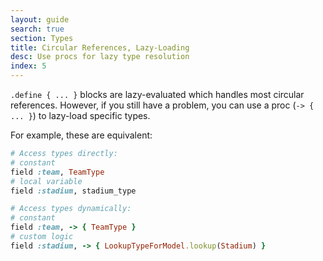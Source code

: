 ```yaml
---
layout: guide
search: true
section: Types
title: Circular References, Lazy-Loading
desc: Use procs for lazy type resolution
index: 5
---
```


`.define { ... }` blocks are lazy-evaluated which handles most circular references. However, if you still have a problem, you can use a proc (`-> { ... }`) to lazy-load specific types.

For example, these are equivalent:

```ruby
# Access types directly:
# constant
field :team, TeamType
# local variable
field :stadium, stadium_type

# Access types dynamically:
# constant
field :team, -> { TeamType }
# custom logic
field :stadium, -> { LookupTypeForModel.lookup(Stadium) }
```
